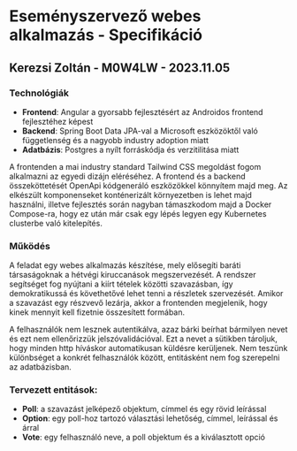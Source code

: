 # Eseményszervező webes alkalmazás - Specifikáció

## Kerezsi Zoltán - M0W4LW - 2023.11.05

### Technológiák

- **Frontend**: Angular a gyorsabb fejlesztésért az Androidos frontend fejlesztéhez képest
- **Backend**: Spring Boot Data JPA-val a Microsoft eszközöktől való függetlenség és a nagyobb industry adoption miatt
- **Adatbázis**: Postgres a nyílt forráskódja és verzitilitása miatt

A frontenden a mai industry standard Tailwind CSS megoldást fogom alkalmazni az egyedi dizájn eléréséhez.
A frontend és a backend összeköttetését OpenApi kódgeneráló eszközökkel könnyítem majd meg.
Az elkészült komponenseket konténerizált környezetben is lehet majd használni, illetve fejlesztés során nagyban támaszkodom majd a Docker Compose-ra, hogy ez után már csak egy lépés legyen egy Kubernetes clusterbe való kitelepítés.

### Működés

A feladat egy webes alkalmazás készítése, mely elősegíti baráti társaságoknak a hétvégi kiruccanások megszervezését. A rendszer segítséget fog nyújtani a kiírt tételek közötti szavazásban, így demokratikussá és követhetővé lehet tenni a részletek szervezését. Amikor a szavazást egy részvevő lezárja, akkor a frontenden megjelenik, hogy kinek mennyit kell fizetnie összesített formában.

A felhasználók nem lesznek autentikálva, azaz bárki beírhat bármilyen nevet és ezt nem ellenőrizzük jelszóvalidációval. Ezt a nevet a sütikben tároljuk, hogy minden http híváskor automatikusan küldésre kerüljenek. Nem teszünk különbséget a konkrét felhasználók között, entitásként nem fog szerepelni az adatbázisban.

### Tervezett entitások:

- **Poll**: a szavazást jelképező objektum, címmel és egy rövid leírással
- **Option**: egy poll-hoz tartozó választási lehetőség, címmel, leírással és árral
- **Vote**: egy felhasználó neve, a poll objektum és a kiválasztott opció
